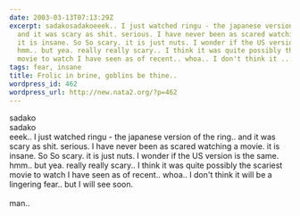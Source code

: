 ```yaml
---
date: 2003-03-13T07:13:29Z
excerpt: sadakosadakoeeek.. I just watched ringu - the japanese version of the ring..
  and it was scary as shit. serious. I have never been as scared watching a movie.
  it is insane. So So scary. it is just nuts. I wonder if the US version is the same.
  hmm.. but yea. really really scary.. I think it was quite possibly the scariest
  movie to watch I have seen as of recent.. whoa.. I don't think it ...
tags: fear, insane
title: Frolic in brine, goblins be thine..
wordpress_id: 462
wordpress_url: http://new.nata2.org/?p=462
---
```


sadako<br/>sadako<br/>eeek.. I just watched ringu - the japanese version of the ring.. and it was scary as shit. serious. I have never been as scared watching a movie. it is insane. So So scary. it is just nuts. I wonder if the US version is the same. hmm.. but yea. really really scary.. I think it was quite possibly the scariest movie to watch I have seen as of recent.. whoa.. I don't think it will be a lingering fear.. but I will see soon.<br/><br/>man.. 
